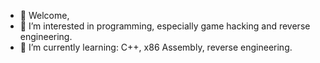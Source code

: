 - 👋 Welcome,
- 👀 I’m interested in programming, especially game hacking and reverse engineering.
- 🌱 I’m currently learning: C++, x86 Assembly, reverse engineering.
<!---
vibingWare/vibingWare is a ✨ special ✨ repository because its `README.md` (this file) appears on your GitHub profile.
You can click the Preview link to take a look at your changes.
--->
